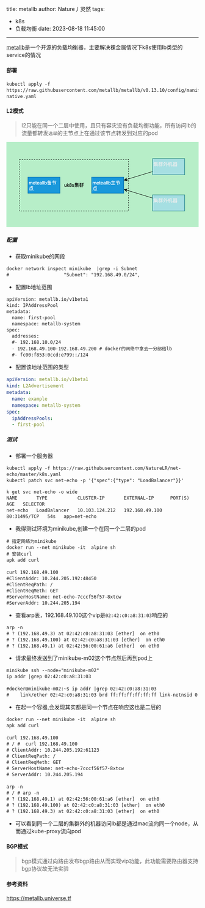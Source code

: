 title: metallb
author: Nature丿灵然
tags:
  - k8s
  - 负载均衡
date: 2023-08-18 11:45:00
---

[metallb](https://github.com/metallb/metallb)是一个开源的负载均衡器，主要解决裸金属情况下k8s使用lb类型的service的情况

<!--more-->

#### 部署

```shell
kubectl apply -f https://raw.githubusercontent.com/metallb/metallb/v0.13.10/config/manifests/metallb-native.yaml
```

#### L2模式

> l2只能在同一个二层中使用，且只有容灾没有负载均衡功能，所有访问lb的流量都转发`选举`的主节点上在通过该节点转发到对应的pod

![x](../images/metallb-0.png)

##### 配置

- 获取minikube的网段

```shell
docker network inspect minikube  |grep -i Subnet
#                    "Subnet": "192.168.49.0/24",
```

- 配置lb地址范围

```shell
apiVersion: metallb.io/v1beta1
kind: IPAddressPool
metadata:
  name: first-pool
  namespace: metallb-system
spec:
  addresses:
  #- 192.168.10.0/24
  - 192.168.49.100-192.168.49.200 # docker的网络中拿去一分部给lb
  #- fc00:f853:0ccd:e799::/124
```

- 配置该地址范围的类型

```yaml
apiVersion: metallb.io/v1beta1
kind: L2Advertisement
metadata:
  name: example
  namespace: metallb-system
spec:
  ipAddressPools:
  - first-pool
```

##### 测试

- 部署一个服务器

```shell
kubectl apply -f https://raw.githubusercontent.com/NatureLR/net-echo/master/k8s.yaml
kubectl patch svc net-echo -p '{"spec":{"type": "LoadBalancer"}}'
```

```shell
k get svc net-echo -o wide
NAME       TYPE           CLUSTER-IP       EXTERNAL-IP      PORT(S)        AGE   SELECTOR
net-echo   LoadBalancer   10.103.124.212   192.168.49.100   80:31495/TCP   54s   app=net-echo
```

- 我得测试环境为minikube,创建一个在同一个二层的pod

```shell
# 指定网络为minikube
docker run --net minikube -it  alpine sh
# 安装curl
apk add curl

curl 192.168.49.100
#ClientAddr: 10.244.205.192:48450
#ClientReqPath: /
#ClientReqMeth: GET
#ServerHostName: net-echo-7cccf56f57-8xtcw
#ServerAddr: 10.244.205.194
```

- 查看arp表，192.168.49.100这个vip是`02:42:c0:a8:31:03`响应的

```shell
arp -n
# ? (192.168.49.3) at 02:42:c0:a8:31:03 [ether]  on eth0
# ? (192.168.49.100) at 02:42:c0:a8:31:03 [ether]  on eth0
# ? (192.168.49.1) at 02:42:56:00:61:a6 [ether]  on eth0
```

- 请求最终发送到了minikube-m02这个节点然后再到pod上

```shell
minikube ssh --node="minikube-m02"
ip addr |grep 02:42:c0:a8:31:03

#docker@minikube-m02:~$ ip addr |grep 02:42:c0:a8:31:03
#    link/ether 02:42:c0:a8:31:03 brd ff:ff:ff:ff:ff:ff link-netnsid 0
```

- 在起一个容器,会发现其实都是同一个节点在响应这也是二层的

```shell
docker run --net minikube -it  alpine sh
apk add curl

curl 192.168.49.100
# / #  curl 192.168.49.100
# ClientAddr: 10.244.205.192:61123
# ClientReqPath: /
# ClientReqMeth: GET
# ServerHostName: net-echo-7cccf56f57-8xtcw
# ServerAddr: 10.244.205.194

arp -n
# / # arp -n
# ? (192.168.49.1) at 02:42:56:00:61:a6 [ether]  on eth0
# ? (192.168.49.100) at 02:42:c0:a8:31:03 [ether]  on eth0
# ? (192.168.49.3) at 02:42:c0:a8:31:03 [ether]  on eth0
```

- 可以看到同一个二层的集群外的机器访问lb都是通过mac流向同一个node，从而通过kube-proxy流向pod

#### BGP模式

> bgp模式通过向路由发布bgp路由从而实现vip功能，此功能需要路由器支持bgp协议故无法实验

#### 参考资料

<https://metallb.universe.tf>
